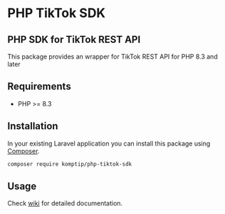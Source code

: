 # PHP TikTok SDK
## PHP SDK for TikTok REST API

This package provides an wrapper for TikTok REST API for PHP 8.3 and later

## Requirements

- PHP >= 8.3

## Installation

In your existing Laravel application you can install this package using [Composer](https://getcomposer.org).

```bash
composer require komptip/php-tiktok-sdk
```

## Usage
Check [wiki](https://github.com/Komptip/php-tiktok-sdk/wiki) for detailed documentation.